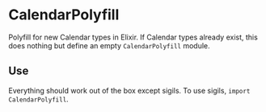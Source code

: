 # CalendarPolyfill

Polyfill for new Calendar types in Elixir. If Calendar types already exist, this does nothing but define an
empty `CalendarPolyfill` module.

## Use

Everything should work out of the box except sigils. To use sigils, `import CalendarPolyfill`.
